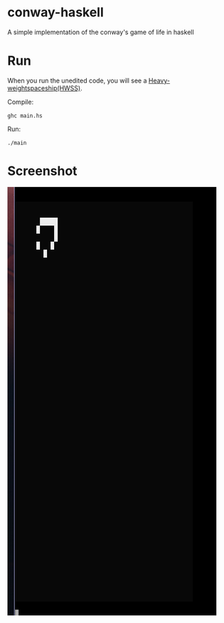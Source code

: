 # conway-haskell
A simple implementation of the conway's game of life in haskell

# Run
When you run the unedited code, you will see a [Heavy-weightspaceship(HWSS)](https://en.wikipedia.org/wiki/Conway%27s_Game_of_Life#Examples_of_patterns). 

Compile:
```shell
ghc main.hs
```

Run:
```shell
./main
```

# Screenshot

![Screenshot](/screenshots/screenshot.png?raw=true "Screenshot")

